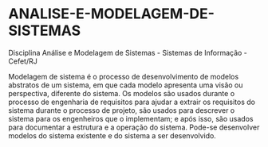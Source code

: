 # ANALISE-E-MODELAGEM-DE-SISTEMAS

Disciplina Análise e Modelagem de Sistemas - Sistemas de Informação - Cefet/RJ

Modelagem de sistema é o processo de desenvolvimento de modelos abstratos de um sistema, em que cada modelo apresenta uma visão ou perspectiva, diferente do sistema. Os modelos são usados durante o processo de engenharia de requisitos para ajudar a extrair os requisitos do sistema durante o processo de projeto, são usados para descrever o sistema para os engenheiros que o implementam; e após isso, são usados para documentar a estrutura e a operação do sistema. Pode-se desenvolver modelos do sistema existente e do sistema a ser desenvolvido.
